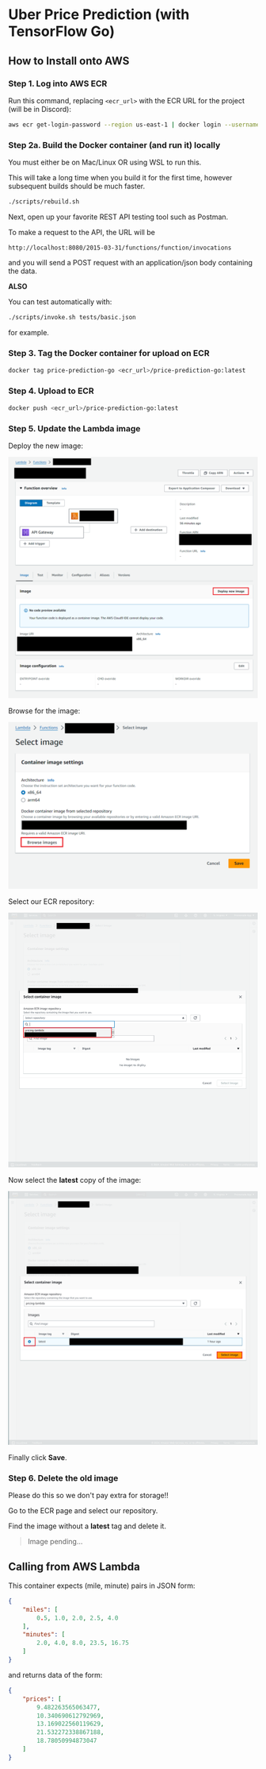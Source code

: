 # Uber Price Prediction (with TensorFlow Go)

## How to Install onto AWS

### Step 1. Log into AWS ECR

Run this command, replacing `<ecr_url>` with the ECR URL for the project (will be in Discord):
```bash
aws ecr get-login-password --region us-east-1 | docker login --username AWS --password-stdin <ecr_url>
```

### Step 2a. Build the Docker container (and run it) locally

You must either be on Mac/Linux OR using WSL to run this.

This will take a long time when you build it for the first time, however subsequent builds should be much faster.
```bash
./scripts/rebuild.sh
```

Next, open up your favorite REST API testing tool such as Postman.

To make a request to the API, the URL will be 
```
http://localhost:8080/2015-03-31/functions/function/invocations
```

and you will send a POST request with an application/json body containing the data.

**ALSO**

You can test automatically with:

```bash
./scripts/invoke.sh tests/basic.json
```

for example.

### Step 3. Tag the Docker container for upload on ECR

```bash
docker tag price-prediction-go <ecr_url>/price-prediction-go:latest
```

### Step 4. Upload to ECR

```bash
docker push <ecr_url>/price-prediction-go:latest
```

### Step 5. Update the Lambda image

Deploy the new image:

![Deploy new image](imgs/deploy-lambda.png)

Browse for the image:

![Browse for image](imgs/browse-images.png)

Select our ECR repository:

![Select ECR repo](imgs/repository.png)

Now select the **latest** copy of the image:

![Select latest](imgs/select-image.png)

Finally click **Save**.

### Step 6. Delete the old image

Please do this so we don't pay extra for storage!!

Go to the ECR page and select our repository.

Find the image without a **latest** tag and delete it.

> Image pending...

## Calling from AWS Lambda

This container expects (mile, minute) pairs in JSON form:

```json
{
    "miles": [
        0.5, 1.0, 2.0, 2.5, 4.0
    ],
    "minutes": [
        2.0, 4.0, 8.0, 23.5, 16.75
    ]
}
```

and returns data of the form:

```json
{
    "prices": [
        9.482263565063477,
        10.340690612792969,
        13.169022560119629,
        21.532272338867188,
        18.78050994873047
    ]
}
```